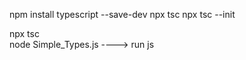 npm install typescript --save-dev
npx tsc
npx tsc --init

npx tsc   
node Simple_Types.js ----> run js
